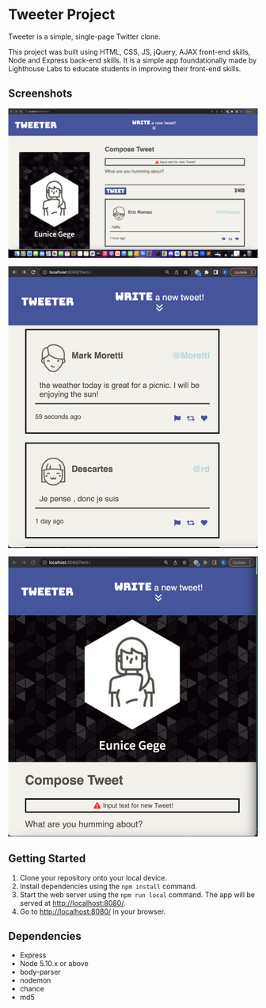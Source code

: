 # Tweeter Project

Tweeter is a simple, single-page Twitter clone.

This project was built using HTML, CSS, JS, jQuery, AJAX front-end skills, Node and Express back-end skills. It is a simple app foundationally made by Lighthouse Labs to educate students in improving their front-end skills. 


## Screenshots

!["Screenshot of fullscreen page"](https://github.com/eueu26/tweeter2/blob/master/public/docs/fullScreen.png?raw=true)

!["Screenshot of tweet-box"](https://github.com/eueu26/tweeter2/blob/master/public/docs/tweet-box.png?raw=true) 

!["Screenshot of halfscreen page"](https://github.com/eueu26/tweeter2/blob/master/public/docs/halfScreen.png?raw=true) 



## Getting Started

1. Clone your repository onto your local device.
2. Install dependencies using the `npm install` command.
3. Start the web server using the `npm run local` command. The app will be served at <http://localhost:8080/>.
4. Go to <http://localhost:8080/> in your browser.

## Dependencies

- Express
- Node 5.10.x or above
- body-parser
- nodemon
- chance
- md5
